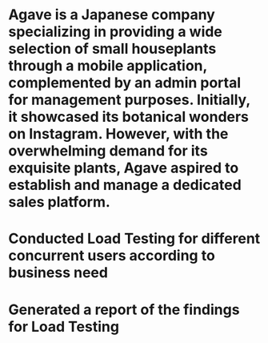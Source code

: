 # Agave is a Japanese company specializing in providing a wide selection of small houseplants through a mobile application, complemented by an admin portal for management purposes. Initially, it showcased its botanical wonders on Instagram. However, with the overwhelming demand for its exquisite plants, Agave aspired to establish and manage a dedicated sales platform.
# Conducted Load Testing for different concurrent users according to business need
# Generated a report of the findings for Load Testing
